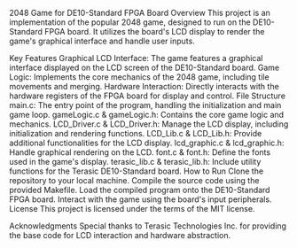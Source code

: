 2048 Game for DE10-Standard FPGA Board
Overview
This project is an implementation of the popular 2048 game, designed to run on the DE10-Standard FPGA board. It utilizes the board's LCD display to render the game's graphical interface and handle user inputs.

Key Features
Graphical LCD Interface: The game features a graphical interface displayed on the LCD screen of the DE10-Standard board.
Game Logic: Implements the core mechanics of the 2048 game, including tile movements and merging.
Hardware Interaction: Directly interacts with the hardware registers of the FPGA board for display and control.
File Structure
main.c: The entry point of the program, handling the initialization and main game loop.
gameLogic.c & gameLogic.h: Contains the core game logic and mechanics.
LCD_Driver.c & LCD_Driver.h: Manage the LCD display, including initialization and rendering functions.
LCD_Lib.c & LCD_Lib.h: Provide additional functionalities for the LCD display.
lcd_graphic.c & lcd_graphic.h: Handle graphical rendering on the LCD.
font.c & font.h: Define the fonts used in the game's display.
terasic_lib.c & terasic_lib.h: Include utility functions for the Terasic DE10-Standard board.
How to Run
Clone the repository to your local machine.
Compile the source code using the provided Makefile.
Load the compiled program onto the DE10-Standard FPGA board.
Interact with the game using the board's input peripherals.
License
This project is licensed under the terms of the MIT license.

Acknowledgments
Special thanks to Terasic Technologies Inc. for providing the base code for LCD interaction and hardware abstraction.
